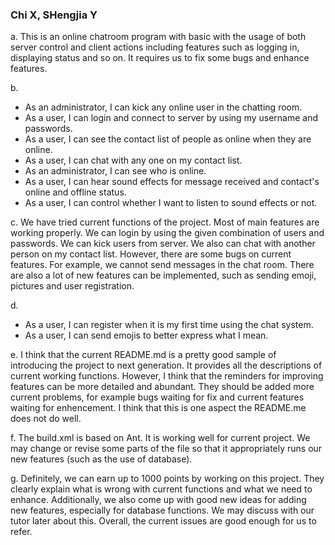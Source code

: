 ### Chi X, SHengjia Y





a. This is an online chatroom program with basic with the usage of both server control and client actions including features such as logging in, displaying status and so on. It requires us to fix some bugs and enhance features.

b. 
- As an administrator, I can kick any online user in the chatting room.
- As a user, I can login and connect to server by using my username and passwords.
- As a user, I can see the contact list of people as online when they are online.
- As a user, I can chat with any one on my contact list.
- As an administrator, I can see who is online.
- As a user, I can hear sound effects for message received and contact's online and offline status.
- As a user, I can control whether I want to listen to sound effects or not.

c. We have tried current functions of the project. Most of main features are working properly. We can login by using the given combination of users and passwords. We can kick users from server. We also can chat with another person on my contact list. However, there are some bugs on current features. For example, we cannot send messages in the chat room. There are also a lot of new features can be implemented, such as sending emoji, pictures and user registration.

d. 
- As a user, I can register when it is my first time using the chat system.
- As a user, I can send emojis to better express what I mean.

e. I think that the current README.md is a pretty good sample of introducing the project to next generation. It provides all the descriptions of current working functions. However, I think that the reminders for improving features can be more detailed and abundant. They should be added more current problems, for example bugs waiting for fix and current features waiting for enhencement. I think that this is one aspect the README.me does not do well.

f. The build.xml is based on Ant. It is working well for current project. We may change or revise some parts of the file so that it appropriately runs our new features (such as the use of database).

g. Definitely, we can earn up to 1000 points by working on this project. They clearly explain what is wrong with current functions and what we need to enhance. Additionally, we also come up with good new ideas for adding new features, especially for database functions. We may discuss with our tutor later about this. Overall, the current issues are good enough for us to refer.

